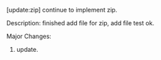 [update:zip] continue to implement zip.

Description:
finished add file for zip, add file test ok.

Major Changes:
1. update.